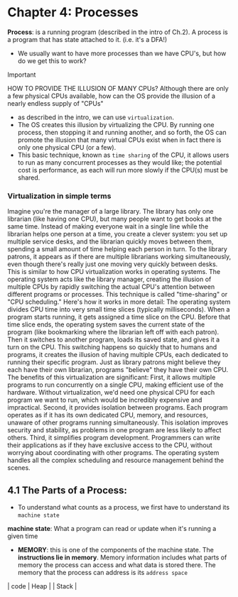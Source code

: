 # Chapter 4: Processes

**Process**: is a running program (described in the intro of Ch.2).  A process is a program that has state attached to it. (i.e. it's a DFA!)

* We usually want to have more processes than we have CPU's, but how do we get this to work?

>[!IMPORTANT]
> HOW TO PROVIDE THE ILLUSION OF MANY CPUs? Although there are only a few physical CPUs available, how can the OS provide the illusion of a nearly endless supply of "CPUs"

* as described in the intro, we can use `virtualization`. 
* The OS creates this illusion by virtualizing the CPU. By running one
process, then stopping it and running another, and so forth, the OS can promote the illusion that many virtual CPUs exist when in fact there is only one physical CPU (or a few). 
* This basic technique, known as `time sharing` of the CPU, it allows users to run as many concurrent processes as they would like; the potential cost is performance, as each will run more
slowly if the CPU(s) must be shared.

### Virtualization in simple terms

Imagine you're the manager of a large library. The library has only one librarian (like having one CPU), but many people want to get books at the same time. Instead of making everyone wait in a single line while the librarian helps one person at a time, you create a clever system: you set up multiple service desks, and the librarian quickly moves between them, spending a small amount of time helping each person in turn. To the library patrons, it appears as if there are multiple librarians working simultaneously, even though there's really just one moving very quickly between desks.
This is similar to how CPU virtualization works in operating systems. The operating system acts like the library manager, creating the illusion of multiple CPUs by rapidly switching the actual CPU's attention between different programs or processes. This technique is called "time-sharing" or "CPU scheduling."
Here's how it works in more detail:
The operating system divides CPU time into very small time slices (typically milliseconds). When a program starts running, it gets assigned a time slice on the CPU. Before that time slice ends, the operating system saves the current state of the program (like bookmarking where the librarian left off with each patron). Then it switches to another program, loads its saved state, and gives it a turn on the CPU.
This switching happens so quickly that to humans and programs, it creates the illusion of having multiple CPUs, each dedicated to running their specific program. Just as library patrons might believe they each have their own librarian, programs "believe" they have their own CPU.
The benefits of this virtualization are significant:
First, it allows multiple programs to run concurrently on a single CPU, making efficient use of the hardware. Without virtualization, we'd need one physical CPU for each program we want to run, which would be incredibly expensive and impractical.
Second, it provides isolation between programs. Each program operates as if it has its own dedicated CPU, memory, and resources, unaware of other programs running simultaneously. This isolation improves security and stability, as problems in one program are less likely to affect others.
Third, it simplifies program development. Programmers can write their applications as if they have exclusive access to the CPU, without worrying about coordinating with other programs. The operating system handles all the complex scheduling and resource management behind the scenes.

## 4.1 The Parts of a Process:

* To understand what counts as a process, we first have to understand its `machine state`

**machine state**: What a program can read or update when it's running a given time

* **MEMORY**: this is one of the components of the machine state. The __instructions lie in memory__. Memory information includes what parts of memory the process can access and what data is stored there. The memory that the process can address is its `address space`

| code | Heap | | Stack | 


